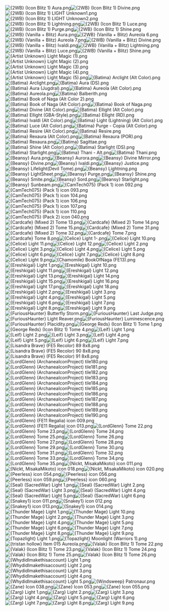 ![{2WB} (Icon Blitz 1) Aura.png](https://raw.githubusercontent.com/Klokinator/FE-Repo/main/Item%20Icons/Magic%20-%20Light/%7B2WB%7D%20(Icon%20Blitz%201)%20Aura.png "{2WB} (Icon Blitz 1) Aura.png")![{2WB} (Icon Blitz 1) Divine.png](https://raw.githubusercontent.com/Klokinator/FE-Repo/main/Item%20Icons/Magic%20-%20Light/%7B2WB%7D%20(Icon%20Blitz%201)%20Divine.png "{2WB} (Icon Blitz 1) Divine.png")![{2WB} (Icon Blitz 1) LIGHT Unknown1.png](https://raw.githubusercontent.com/Klokinator/FE-Repo/main/Item%20Icons/Magic%20-%20Light/%7B2WB%7D%20(Icon%20Blitz%201)%20LIGHT%20Unknown1.png "{2WB} (Icon Blitz 1) LIGHT Unknown1.png")![{2WB} (Icon Blitz 1) LIGHT Unknown2.png](https://raw.githubusercontent.com/Klokinator/FE-Repo/main/Item%20Icons/Magic%20-%20Light/%7B2WB%7D%20(Icon%20Blitz%201)%20LIGHT%20Unknown2.png "{2WB} (Icon Blitz 1) LIGHT Unknown2.png")![{2WB} (Icon Blitz 1) Lightning.png](https://raw.githubusercontent.com/Klokinator/FE-Repo/main/Item%20Icons/Magic%20-%20Light/%7B2WB%7D%20(Icon%20Blitz%201)%20Lightning.png "{2WB} (Icon Blitz 1) Lightning.png")![{2WB} (Icon Blitz 1) Luce.png](https://raw.githubusercontent.com/Klokinator/FE-Repo/main/Item%20Icons/Magic%20-%20Light/%7B2WB%7D%20(Icon%20Blitz%201)%20Luce.png "{2WB} (Icon Blitz 1) Luce.png")![{2WB} (Icon Blitz 1) Purge.png](https://raw.githubusercontent.com/Klokinator/FE-Repo/main/Item%20Icons/Magic%20-%20Light/%7B2WB%7D%20(Icon%20Blitz%201)%20Purge.png "{2WB} (Icon Blitz 1) Purge.png")![{2WB} (Icon Blitz 1) Shine.png](https://raw.githubusercontent.com/Klokinator/FE-Repo/main/Item%20Icons/Magic%20-%20Light/%7B2WB%7D%20(Icon%20Blitz%201)%20Shine.png "{2WB} (Icon Blitz 1) Shine.png")![{2WB} (Vanilla + Blitz) Aura.png](https://raw.githubusercontent.com/Klokinator/FE-Repo/main/Item%20Icons/Magic%20-%20Light/%7B2WB%7D%20(Vanilla%20%2B%20Blitz)%20Aura.png "{2WB} (Vanilla + Blitz) Aura.png")![{2WB} (Vanilla + Blitz) Aureola 6.png](https://raw.githubusercontent.com/Klokinator/FE-Repo/main/Item%20Icons/Magic%20-%20Light/%7B2WB%7D%20(Vanilla%20%2B%20Blitz)%20Aureola%206.png "{2WB} (Vanilla + Blitz) Aureola 6.png")![{2WB} (Vanilla + Blitz) Aureola 7.png](https://raw.githubusercontent.com/Klokinator/FE-Repo/main/Item%20Icons/Magic%20-%20Light/%7B2WB%7D%20(Vanilla%20%2B%20Blitz)%20Aureola%207.png "{2WB} (Vanilla + Blitz) Aureola 7.png")![{2WB} (Vanilla + Blitz) Divine.png](https://raw.githubusercontent.com/Klokinator/FE-Repo/main/Item%20Icons/Magic%20-%20Light/%7B2WB%7D%20(Vanilla%20%2B%20Blitz)%20Divine.png "{2WB} (Vanilla + Blitz) Divine.png")![{2WB} (Vanilla + Blitz) Ivaldi.png](https://raw.githubusercontent.com/Klokinator/FE-Repo/main/Item%20Icons/Magic%20-%20Light/%7B2WB%7D%20(Vanilla%20%2B%20Blitz)%20Ivaldi.png "{2WB} (Vanilla + Blitz) Ivaldi.png")![{2WB} (Vanilla + Blitz) Lightning.png](https://raw.githubusercontent.com/Klokinator/FE-Repo/main/Item%20Icons/Magic%20-%20Light/%7B2WB%7D%20(Vanilla%20%2B%20Blitz)%20Lightning.png "{2WB} (Vanilla + Blitz) Lightning.png")![{2WB} (Vanilla + Blitz) Luce.png](https://raw.githubusercontent.com/Klokinator/FE-Repo/main/Item%20Icons/Magic%20-%20Light/%7B2WB%7D%20(Vanilla%20%2B%20Blitz)%20Luce.png "{2WB} (Vanilla + Blitz) Luce.png")![{2WB} (Vanilla + Blitz) Shine.png](https://raw.githubusercontent.com/Klokinator/FE-Repo/main/Item%20Icons/Magic%20-%20Light/%7B2WB%7D%20(Vanilla%20%2B%20Blitz)%20Shine.png "{2WB} (Vanilla + Blitz) Shine.png")![{Artist Unknown} Light Magic (1).png](https://raw.githubusercontent.com/Klokinator/FE-Repo/main/Item%20Icons/Magic%20-%20Light/%7BArtist%20Unknown%7D%20Light%20Magic%20(1).png "{Artist Unknown} Light Magic (1).png")![{Artist Unknown} Light Magic (2).png](https://raw.githubusercontent.com/Klokinator/FE-Repo/main/Item%20Icons/Magic%20-%20Light/%7BArtist%20Unknown%7D%20Light%20Magic%20(2).png "{Artist Unknown} Light Magic (2).png")![{Artist Unknown} Light Magic (3).png](https://raw.githubusercontent.com/Klokinator/FE-Repo/main/Item%20Icons/Magic%20-%20Light/%7BArtist%20Unknown%7D%20Light%20Magic%20(3).png "{Artist Unknown} Light Magic (3).png")![{Artist Unknown} Light Magic (4).png](https://raw.githubusercontent.com/Klokinator/FE-Repo/main/Item%20Icons/Magic%20-%20Light/%7BArtist%20Unknown%7D%20Light%20Magic%20(4).png "{Artist Unknown} Light Magic (4).png")![{Artist Unknown} Light Magic (5).png](https://raw.githubusercontent.com/Klokinator/FE-Repo/main/Item%20Icons/Magic%20-%20Light/%7BArtist%20Unknown%7D%20Light%20Magic%20(5).png "{Artist Unknown} Light Magic (5).png")![{Batima} Arclight (Alt Color).png](https://raw.githubusercontent.com/Klokinator/FE-Repo/main/Item%20Icons/Magic%20-%20Light/%7BBatima%7D%20Arclight%20(Alt%20Color).png "{Batima} Arclight (Alt Color).png")![{Batima} Arclight.png](https://raw.githubusercontent.com/Klokinator/FE-Repo/main/Item%20Icons/Magic%20-%20Light/%7BBatima%7D%20Arclight.png "{Batima} Arclight.png")![{Batima} Aura (DS).png](https://raw.githubusercontent.com/Klokinator/FE-Repo/main/Item%20Icons/Magic%20-%20Light/%7BBatima%7D%20Aura%20(DS).png "{Batima} Aura (DS).png")![{Batima} Aura (Jugdral).png](https://raw.githubusercontent.com/Klokinator/FE-Repo/main/Item%20Icons/Magic%20-%20Light/%7BBatima%7D%20Aura%20(Jugdral).png "{Batima} Aura (Jugdral).png")![{Batima} Aureola (Alt Color).png](https://raw.githubusercontent.com/Klokinator/FE-Repo/main/Item%20Icons/Magic%20-%20Light/%7BBatima%7D%20Aureola%20(Alt%20Color).png "{Batima} Aureola (Alt Color).png")![{Batima} Aureola.png](https://raw.githubusercontent.com/Klokinator/FE-Repo/main/Item%20Icons/Magic%20-%20Light/%7BBatima%7D%20Aureola.png "{Batima} Aureola.png")![{Batima} Balberith.png](https://raw.githubusercontent.com/Klokinator/FE-Repo/main/Item%20Icons/Magic%20-%20Light/%7BBatima%7D%20Balberith.png "{Batima} Balberith.png")![{Batima} Book of Naga (Alt Color 2).png](https://raw.githubusercontent.com/Klokinator/FE-Repo/main/Item%20Icons/Magic%20-%20Light/%7BBatima%7D%20Book%20of%20Naga%20(Alt%20Color%202).png "{Batima} Book of Naga (Alt Color 2).png")![{Batima} Book of Naga (Alt Color).png](https://raw.githubusercontent.com/Klokinator/FE-Repo/main/Item%20Icons/Magic%20-%20Light/%7BBatima%7D%20Book%20of%20Naga%20(Alt%20Color).png "{Batima} Book of Naga (Alt Color).png")![{Batima} Book of Naga.png](https://raw.githubusercontent.com/Klokinator/FE-Repo/main/Item%20Icons/Magic%20-%20Light/%7BBatima%7D%20Book%20of%20Naga.png "{Batima} Book of Naga.png")![{Batima} Divine (Alt Color).png](https://raw.githubusercontent.com/Klokinator/FE-Repo/main/Item%20Icons/Magic%20-%20Light/%7BBatima%7D%20Divine%20(Alt%20Color).png "{Batima} Divine (Alt Color).png")![{Batima} Ellight (Alt Color).png](https://raw.githubusercontent.com/Klokinator/FE-Repo/main/Item%20Icons/Magic%20-%20Light/%7BBatima%7D%20Ellight%20(Alt%20Color).png "{Batima} Ellight (Alt Color).png")![{Batima} Ellight (GBA-Style).png](https://raw.githubusercontent.com/Klokinator/FE-Repo/main/Item%20Icons/Magic%20-%20Light/%7BBatima%7D%20Ellight%20(GBA-Style).png "{Batima} Ellight (GBA-Style).png")![{Batima} Ellight (RD).png](https://raw.githubusercontent.com/Klokinator/FE-Repo/main/Item%20Icons/Magic%20-%20Light/%7BBatima%7D%20Ellight%20(RD).png "{Batima} Ellight (RD).png")![{Batima} Ivaldi (Alt Color).png](https://raw.githubusercontent.com/Klokinator/FE-Repo/main/Item%20Icons/Magic%20-%20Light/%7BBatima%7D%20Ivaldi%20(Alt%20Color).png "{Batima} Ivaldi (Alt Color).png")![{Batima} Light (Lightning) (Alt Color).png](https://raw.githubusercontent.com/Klokinator/FE-Repo/main/Item%20Icons/Magic%20-%20Light/%7BBatima%7D%20Light%20(Lightning)%20(Alt%20Color).png "{Batima} Light (Lightning) (Alt Color).png")![{Batima} Luce (Alt Color).png](https://raw.githubusercontent.com/Klokinator/FE-Repo/main/Item%20Icons/Magic%20-%20Light/%7BBatima%7D%20Luce%20(Alt%20Color).png "{Batima} Luce (Alt Color).png")![{Batima} Purge - Copia (Alt Color).png](https://raw.githubusercontent.com/Klokinator/FE-Repo/main/Item%20Icons/Magic%20-%20Light/%7BBatima%7D%20Purge%20-%20Copia%20(Alt%20Color).png "{Batima} Purge - Copia (Alt Color).png")![{Batima} Resire (Alt Color).png](https://raw.githubusercontent.com/Klokinator/FE-Repo/main/Item%20Icons/Magic%20-%20Light/%7BBatima%7D%20Resire%20(Alt%20Color).png "{Batima} Resire (Alt Color).png")![{Batima} Resire.png](https://raw.githubusercontent.com/Klokinator/FE-Repo/main/Item%20Icons/Magic%20-%20Light/%7BBatima%7D%20Resire.png "{Batima} Resire.png")![{Batima} Rexaura (Alt Color).png](https://raw.githubusercontent.com/Klokinator/FE-Repo/main/Item%20Icons/Magic%20-%20Light/%7BBatima%7D%20Rexaura%20(Alt%20Color).png "{Batima} Rexaura (Alt Color).png")![{Batima} Rexaura (POR).png](https://raw.githubusercontent.com/Klokinator/FE-Repo/main/Item%20Icons/Magic%20-%20Light/%7BBatima%7D%20Rexaura%20(POR).png "{Batima} Rexaura (POR).png")![{Batima} Rexaura.png](https://raw.githubusercontent.com/Klokinator/FE-Repo/main/Item%20Icons/Magic%20-%20Light/%7BBatima%7D%20Rexaura.png "{Batima} Rexaura.png")![{Batima} Sagittae.png](https://raw.githubusercontent.com/Klokinator/FE-Repo/main/Item%20Icons/Magic%20-%20Light/%7BBatima%7D%20Sagittae.png "{Batima} Sagittae.png")![{Batima} Shine (Alt Color).png](https://raw.githubusercontent.com/Klokinator/FE-Repo/main/Item%20Icons/Magic%20-%20Light/%7BBatima%7D%20Shine%20(Alt%20Color).png "{Batima} Shine (Alt Color).png")![{Batima} Starlight (DS).png](https://raw.githubusercontent.com/Klokinator/FE-Repo/main/Item%20Icons/Magic%20-%20Light/%7BBatima%7D%20Starlight%20(DS).png "{Batima} Starlight (DS).png")![{Batima} Starlight.png](https://raw.githubusercontent.com/Klokinator/FE-Repo/main/Item%20Icons/Magic%20-%20Light/%7BBatima%7D%20Starlight.png "{Batima} Starlight.png")![{Batima} Thani - Alt.png](https://raw.githubusercontent.com/Klokinator/FE-Repo/main/Item%20Icons/Magic%20-%20Light/%7BBatima%7D%20Thani%20-%20Alt.png "{Batima} Thani - Alt.png")![{Batima} Thani.png](https://raw.githubusercontent.com/Klokinator/FE-Repo/main/Item%20Icons/Magic%20-%20Light/%7BBatima%7D%20Thani.png "{Batima} Thani.png")![{Beansy} Aura.png](https://raw.githubusercontent.com/Klokinator/FE-Repo/main/Item%20Icons/Magic%20-%20Light/%7BBeansy%7D%20Aura.png "{Beansy} Aura.png")![{Beansy} Aurora.png](https://raw.githubusercontent.com/Klokinator/FE-Repo/main/Item%20Icons/Magic%20-%20Light/%7BBeansy%7D%20Aurora.png "{Beansy} Aurora.png")![{Beansy} Divine Mirror.png](https://raw.githubusercontent.com/Klokinator/FE-Repo/main/Item%20Icons/Magic%20-%20Light/%7BBeansy%7D%20Divine%20Mirror.png "{Beansy} Divine Mirror.png")![{Beansy} Divine.png](https://raw.githubusercontent.com/Klokinator/FE-Repo/main/Item%20Icons/Magic%20-%20Light/%7BBeansy%7D%20Divine.png "{Beansy} Divine.png")![{Beansy} Ivaldi.png](https://raw.githubusercontent.com/Klokinator/FE-Repo/main/Item%20Icons/Magic%20-%20Light/%7BBeansy%7D%20Ivaldi.png "{Beansy} Ivaldi.png")![{Beansy} Justice.png](https://raw.githubusercontent.com/Klokinator/FE-Repo/main/Item%20Icons/Magic%20-%20Light/%7BBeansy%7D%20Justice.png "{Beansy} Justice.png")![{Beansy} Lifelight(Devil Tome).png](https://raw.githubusercontent.com/Klokinator/FE-Repo/main/Item%20Icons/Magic%20-%20Light/%7BBeansy%7D%20Lifelight(Devil%20Tome).png "{Beansy} Lifelight(Devil Tome).png")![{Beansy} Lightning.png](https://raw.githubusercontent.com/Klokinator/FE-Repo/main/Item%20Icons/Magic%20-%20Light/%7BBeansy%7D%20Lightning.png "{Beansy} Lightning.png")![{Beansy} LightSheet.png](https://raw.githubusercontent.com/Klokinator/FE-Repo/main/Item%20Icons/Magic%20-%20Light/%7BBeansy%7D%20LightSheet.png "{Beansy} LightSheet.png")![{Beansy} Purge.png](https://raw.githubusercontent.com/Klokinator/FE-Repo/main/Item%20Icons/Magic%20-%20Light/%7BBeansy%7D%20Purge.png "{Beansy} Purge.png")![{Beansy} Shine.png](https://raw.githubusercontent.com/Klokinator/FE-Repo/main/Item%20Icons/Magic%20-%20Light/%7BBeansy%7D%20Shine.png "{Beansy} Shine.png")![{Beansy} Smite.png](https://raw.githubusercontent.com/Klokinator/FE-Repo/main/Item%20Icons/Magic%20-%20Light/%7BBeansy%7D%20Smite.png "{Beansy} Smite.png")![{Beansy} Sord.png](https://raw.githubusercontent.com/Klokinator/FE-Repo/main/Item%20Icons/Magic%20-%20Light/%7BBeansy%7D%20Sord.png "{Beansy} Sord.png")![{Beansy} Starlight.png](https://raw.githubusercontent.com/Klokinator/FE-Repo/main/Item%20Icons/Magic%20-%20Light/%7BBeansy%7D%20Starlight.png "{Beansy} Starlight.png")![{Beansy} Sunbeam.png](https://raw.githubusercontent.com/Klokinator/FE-Repo/main/Item%20Icons/Magic%20-%20Light/%7BBeansy%7D%20Sunbeam.png "{Beansy} Sunbeam.png")![{CamTech075} (Pack 1) icon 092.png](https://raw.githubusercontent.com/Klokinator/FE-Repo/main/Item%20Icons/Magic%20-%20Light/%7BCamTech075%7D%20(Pack%201)%20icon%20092.png "{CamTech075} (Pack 1) icon 092.png")![{CamTech075} (Pack 1) icon 093.png](https://raw.githubusercontent.com/Klokinator/FE-Repo/main/Item%20Icons/Magic%20-%20Light/%7BCamTech075%7D%20(Pack%201)%20icon%20093.png "{CamTech075} (Pack 1) icon 093.png")![{CamTech075} (Pack 1) icon 104.png](https://raw.githubusercontent.com/Klokinator/FE-Repo/main/Item%20Icons/Magic%20-%20Light/%7BCamTech075%7D%20(Pack%201)%20icon%20104.png "{CamTech075} (Pack 1) icon 104.png")![{CamTech075} (Pack 1) icon 106.png](https://raw.githubusercontent.com/Klokinator/FE-Repo/main/Item%20Icons/Magic%20-%20Light/%7BCamTech075%7D%20(Pack%201)%20icon%20106.png "{CamTech075} (Pack 1) icon 106.png")![{CamTech075} (Pack 1) icon 107.png](https://raw.githubusercontent.com/Klokinator/FE-Repo/main/Item%20Icons/Magic%20-%20Light/%7BCamTech075%7D%20(Pack%201)%20icon%20107.png "{CamTech075} (Pack 1) icon 107.png")![{CamTech075} (Pack 1) icon 110.png](https://raw.githubusercontent.com/Klokinator/FE-Repo/main/Item%20Icons/Magic%20-%20Light/%7BCamTech075%7D%20(Pack%201)%20icon%20110.png "{CamTech075} (Pack 1) icon 110.png")![{CamTech075} (Pack 2) icon 040.png](https://raw.githubusercontent.com/Klokinator/FE-Repo/main/Item%20Icons/Magic%20-%20Light/%7BCamTech075%7D%20(Pack%202)%20icon%20040.png "{CamTech075} (Pack 2) icon 040.png")![{Cardcafe} (Mixed 2) Tome 13.png](https://raw.githubusercontent.com/Klokinator/FE-Repo/main/Item%20Icons/Magic%20-%20Light/%7BCardcafe%7D%20(Mixed%202)%20Tome%2013.png "{Cardcafe} (Mixed 2) Tome 13.png")![{Cardcafe} (Mixed 2) Tome 14.png](https://raw.githubusercontent.com/Klokinator/FE-Repo/main/Item%20Icons/Magic%20-%20Light/%7BCardcafe%7D%20(Mixed%202)%20Tome%2014.png "{Cardcafe} (Mixed 2) Tome 14.png")![{Cardcafe} (Mixed 2) Tome 15.png](https://raw.githubusercontent.com/Klokinator/FE-Repo/main/Item%20Icons/Magic%20-%20Light/%7BCardcafe%7D%20(Mixed%202)%20Tome%2015.png "{Cardcafe} (Mixed 2) Tome 15.png")![{Cardcafe} (Mixed 2) Tome 31.png](https://raw.githubusercontent.com/Klokinator/FE-Repo/main/Item%20Icons/Magic%20-%20Light/%7BCardcafe%7D%20(Mixed%202)%20Tome%2031.png "{Cardcafe} (Mixed 2) Tome 31.png")![{Cardcafe} (Mixed 2) Tome 32.png](https://raw.githubusercontent.com/Klokinator/FE-Repo/main/Item%20Icons/Magic%20-%20Light/%7BCardcafe%7D%20(Mixed%202)%20Tome%2032.png "{Cardcafe} (Mixed 2) Tome 32.png")![{Cardcafe} Tome 7.png](https://raw.githubusercontent.com/Klokinator/FE-Repo/main/Item%20Icons/Magic%20-%20Light/%7BCardcafe%7D%20Tome%207.png "{Cardcafe} Tome 7.png")![{Cardcafe} Tome 8.png](https://raw.githubusercontent.com/Klokinator/FE-Repo/main/Item%20Icons/Magic%20-%20Light/%7BCardcafe%7D%20Tome%208.png "{Cardcafe} Tome 8.png")![{Celice} Light 1-.png](https://raw.githubusercontent.com/Klokinator/FE-Repo/main/Item%20Icons/Magic%20-%20Light/%7BCelice%7D%20Light%201-.png "{Celice} Light 1-.png")![{Celice} Light 10.png](https://raw.githubusercontent.com/Klokinator/FE-Repo/main/Item%20Icons/Magic%20-%20Light/%7BCelice%7D%20Light%2010.png "{Celice} Light 10.png")![{Celice} Light 11.png](https://raw.githubusercontent.com/Klokinator/FE-Repo/main/Item%20Icons/Magic%20-%20Light/%7BCelice%7D%20Light%2011.png "{Celice} Light 11.png")![{Celice} Light 12.png](https://raw.githubusercontent.com/Klokinator/FE-Repo/main/Item%20Icons/Magic%20-%20Light/%7BCelice%7D%20Light%2012.png "{Celice} Light 12.png")![{Celice} Light 2.png](https://raw.githubusercontent.com/Klokinator/FE-Repo/main/Item%20Icons/Magic%20-%20Light/%7BCelice%7D%20Light%202.png "{Celice} Light 2.png")![{Celice} Light 3.png](https://raw.githubusercontent.com/Klokinator/FE-Repo/main/Item%20Icons/Magic%20-%20Light/%7BCelice%7D%20Light%203.png "{Celice} Light 3.png")![{Celice} Light 4.png](https://raw.githubusercontent.com/Klokinator/FE-Repo/main/Item%20Icons/Magic%20-%20Light/%7BCelice%7D%20Light%204.png "{Celice} Light 4.png")![{Celice} Light 5.png](https://raw.githubusercontent.com/Klokinator/FE-Repo/main/Item%20Icons/Magic%20-%20Light/%7BCelice%7D%20Light%205.png "{Celice} Light 5.png")![{Celice} Light 6.png](https://raw.githubusercontent.com/Klokinator/FE-Repo/main/Item%20Icons/Magic%20-%20Light/%7BCelice%7D%20Light%206.png "{Celice} Light 6.png")![{Celice} Light 7.png](https://raw.githubusercontent.com/Klokinator/FE-Repo/main/Item%20Icons/Magic%20-%20Light/%7BCelice%7D%20Light%207.png "{Celice} Light 7.png")![{Celice} Light 8.png](https://raw.githubusercontent.com/Klokinator/FE-Repo/main/Item%20Icons/Magic%20-%20Light/%7BCelice%7D%20Light%208.png "{Celice} Light 8.png")![{Celice} Light 9.png](https://raw.githubusercontent.com/Klokinator/FE-Repo/main/Item%20Icons/Magic%20-%20Light/%7BCelice%7D%20Light%209.png "{Celice} Light 9.png")![{Chamomile} BookOfNaga (FE13).png](https://raw.githubusercontent.com/Klokinator/FE-Repo/main/Item%20Icons/Magic%20-%20Light/%7BChamomile%7D%20BookOfNaga%20(FE13).png "{Chamomile} BookOfNaga (FE13).png")![{Ereshkigal} Light 1.png](https://raw.githubusercontent.com/Klokinator/FE-Repo/main/Item%20Icons/Magic%20-%20Light/%7BEreshkigal%7D%20Light%201.png "{Ereshkigal} Light 1.png")![{Ereshkigal} Light 10.png](https://raw.githubusercontent.com/Klokinator/FE-Repo/main/Item%20Icons/Magic%20-%20Light/%7BEreshkigal%7D%20Light%2010.png "{Ereshkigal} Light 10.png")![{Ereshkigal} Light 11.png](https://raw.githubusercontent.com/Klokinator/FE-Repo/main/Item%20Icons/Magic%20-%20Light/%7BEreshkigal%7D%20Light%2011.png "{Ereshkigal} Light 11.png")![{Ereshkigal} Light 12.png](https://raw.githubusercontent.com/Klokinator/FE-Repo/main/Item%20Icons/Magic%20-%20Light/%7BEreshkigal%7D%20Light%2012.png "{Ereshkigal} Light 12.png")![{Ereshkigal} Light 13.png](https://raw.githubusercontent.com/Klokinator/FE-Repo/main/Item%20Icons/Magic%20-%20Light/%7BEreshkigal%7D%20Light%2013.png "{Ereshkigal} Light 13.png")![{Ereshkigal} Light 14.png](https://raw.githubusercontent.com/Klokinator/FE-Repo/main/Item%20Icons/Magic%20-%20Light/%7BEreshkigal%7D%20Light%2014.png "{Ereshkigal} Light 14.png")![{Ereshkigal} Light 15.png](https://raw.githubusercontent.com/Klokinator/FE-Repo/main/Item%20Icons/Magic%20-%20Light/%7BEreshkigal%7D%20Light%2015.png "{Ereshkigal} Light 15.png")![{Ereshkigal} Light 16.png](https://raw.githubusercontent.com/Klokinator/FE-Repo/main/Item%20Icons/Magic%20-%20Light/%7BEreshkigal%7D%20Light%2016.png "{Ereshkigal} Light 16.png")![{Ereshkigal} Light 17.png](https://raw.githubusercontent.com/Klokinator/FE-Repo/main/Item%20Icons/Magic%20-%20Light/%7BEreshkigal%7D%20Light%2017.png "{Ereshkigal} Light 17.png")![{Ereshkigal} Light 18.png](https://raw.githubusercontent.com/Klokinator/FE-Repo/main/Item%20Icons/Magic%20-%20Light/%7BEreshkigal%7D%20Light%2018.png "{Ereshkigal} Light 18.png")![{Ereshkigal} Light 2.png](https://raw.githubusercontent.com/Klokinator/FE-Repo/main/Item%20Icons/Magic%20-%20Light/%7BEreshkigal%7D%20Light%202.png "{Ereshkigal} Light 2.png")![{Ereshkigal} Light 3.png](https://raw.githubusercontent.com/Klokinator/FE-Repo/main/Item%20Icons/Magic%20-%20Light/%7BEreshkigal%7D%20Light%203.png "{Ereshkigal} Light 3.png")![{Ereshkigal} Light 4.png](https://raw.githubusercontent.com/Klokinator/FE-Repo/main/Item%20Icons/Magic%20-%20Light/%7BEreshkigal%7D%20Light%204.png "{Ereshkigal} Light 4.png")![{Ereshkigal} Light 5.png](https://raw.githubusercontent.com/Klokinator/FE-Repo/main/Item%20Icons/Magic%20-%20Light/%7BEreshkigal%7D%20Light%205.png "{Ereshkigal} Light 5.png")![{Ereshkigal} Light 6.png](https://raw.githubusercontent.com/Klokinator/FE-Repo/main/Item%20Icons/Magic%20-%20Light/%7BEreshkigal%7D%20Light%206.png "{Ereshkigal} Light 6.png")![{Ereshkigal} Light 7.png](https://raw.githubusercontent.com/Klokinator/FE-Repo/main/Item%20Icons/Magic%20-%20Light/%7BEreshkigal%7D%20Light%207.png "{Ereshkigal} Light 7.png")![{Ereshkigal} Light 8.png](https://raw.githubusercontent.com/Klokinator/FE-Repo/main/Item%20Icons/Magic%20-%20Light/%7BEreshkigal%7D%20Light%208.png "{Ereshkigal} Light 8.png")![{Ereshkigal} Light 9.png](https://raw.githubusercontent.com/Klokinator/FE-Repo/main/Item%20Icons/Magic%20-%20Light/%7BEreshkigal%7D%20Light%209.png "{Ereshkigal} Light 9.png")![{FuriousHaunter} Butterfly Storm.png](https://raw.githubusercontent.com/Klokinator/FE-Repo/main/Item%20Icons/Magic%20-%20Light/%7BFuriousHaunter%7D%20Butterfly%20Storm.png "{FuriousHaunter} Butterfly Storm.png")![{FuriousHaunter} Last Judge.png](https://raw.githubusercontent.com/Klokinator/FE-Repo/main/Item%20Icons/Magic%20-%20Light/%7BFuriousHaunter%7D%20Last%20Judge.png "{FuriousHaunter} Last Judge.png")![{FuriousHaunter} Light Reaver.png](https://raw.githubusercontent.com/Klokinator/FE-Repo/main/Item%20Icons/Magic%20-%20Light/%7BFuriousHaunter%7D%20Light%20Reaver.png "{FuriousHaunter} Light Reaver.png")![{FuriousHaunter} Luminescence.png](https://raw.githubusercontent.com/Klokinator/FE-Repo/main/Item%20Icons/Magic%20-%20Light/%7BFuriousHaunter%7D%20Luminescence.png "{FuriousHaunter} Luminescence.png")![{FuriousHaunter} Placidity.png](https://raw.githubusercontent.com/Klokinator/FE-Repo/main/Item%20Icons/Magic%20-%20Light/%7BFuriousHaunter%7D%20Placidity.png "{FuriousHaunter} Placidity.png")![{George Reds} (Icon Blitz 1) Tome 1.png](https://raw.githubusercontent.com/Klokinator/FE-Repo/main/Item%20Icons/Magic%20-%20Light/%7BGeorge%20Reds%7D%20(Icon%20Blitz%201)%20Tome%201.png "{George Reds} (Icon Blitz 1) Tome 1.png")![{George Reds} (Icon Blitz 1) Tome 4.png](https://raw.githubusercontent.com/Klokinator/FE-Repo/main/Item%20Icons/Magic%20-%20Light/%7BGeorge%20Reds%7D%20(Icon%20Blitz%201)%20Tome%204.png "{George Reds} (Icon Blitz 1) Tome 4.png")![{Leif} Light 1.png](https://raw.githubusercontent.com/Klokinator/FE-Repo/main/Item%20Icons/Magic%20-%20Light/%7BLeif%7D%20Light%201.png "{Leif} Light 1.png")![{Leif} Light 2.png](https://raw.githubusercontent.com/Klokinator/FE-Repo/main/Item%20Icons/Magic%20-%20Light/%7BLeif%7D%20Light%202.png "{Leif} Light 2.png")![{Leif} Light 3.png](https://raw.githubusercontent.com/Klokinator/FE-Repo/main/Item%20Icons/Magic%20-%20Light/%7BLeif%7D%20Light%203.png "{Leif} Light 3.png")![{Leif} Light 4.png](https://raw.githubusercontent.com/Klokinator/FE-Repo/main/Item%20Icons/Magic%20-%20Light/%7BLeif%7D%20Light%204.png "{Leif} Light 4.png")![{Leif} Light 5.png](https://raw.githubusercontent.com/Klokinator/FE-Repo/main/Item%20Icons/Magic%20-%20Light/%7BLeif%7D%20Light%205.png "{Leif} Light 5.png")![{Leif} Light 6.png](https://raw.githubusercontent.com/Klokinator/FE-Repo/main/Item%20Icons/Magic%20-%20Light/%7BLeif%7D%20Light%206.png "{Leif} Light 6.png")![{Leif} Light 7.png](https://raw.githubusercontent.com/Klokinator/FE-Repo/main/Item%20Icons/Magic%20-%20Light/%7BLeif%7D%20Light%207.png "{Leif} Light 7.png")![{Lisandra Brave} (FE5 Recolor) 89 8x8.png](https://raw.githubusercontent.com/Klokinator/FE-Repo/main/Item%20Icons/Magic%20-%20Light/%7BLisandra%20Brave%7D%20(FE5%20Recolor)%2089%208x8.png "{Lisandra Brave} (FE5 Recolor) 89 8x8.png")![{Lisandra Brave} (FE5 Recolor) 90 8x8.png](https://raw.githubusercontent.com/Klokinator/FE-Repo/main/Item%20Icons/Magic%20-%20Light/%7BLisandra%20Brave%7D%20(FE5%20Recolor)%2090%208x8.png "{Lisandra Brave} (FE5 Recolor) 90 8x8.png")![{Lisandra Brave} (FE5 Recolor) 91 8x8.png](https://raw.githubusercontent.com/Klokinator/FE-Repo/main/Item%20Icons/Magic%20-%20Light/%7BLisandra%20Brave%7D%20(FE5%20Recolor)%2091%208x8.png "{Lisandra Brave} (FE5 Recolor) 91 8x8.png")![{LordGlenn} (ArchaneaIconProject) tile180.png](https://raw.githubusercontent.com/Klokinator/FE-Repo/main/Item%20Icons/Magic%20-%20Light/%7BLordGlenn%7D%20(ArchaneaIconProject)%20tile180.png "{LordGlenn} (ArchaneaIconProject) tile180.png")![{LordGlenn} (ArchaneaIconProject) tile181.png](https://raw.githubusercontent.com/Klokinator/FE-Repo/main/Item%20Icons/Magic%20-%20Light/%7BLordGlenn%7D%20(ArchaneaIconProject)%20tile181.png "{LordGlenn} (ArchaneaIconProject) tile181.png")![{LordGlenn} (ArchaneaIconProject) tile182.png](https://raw.githubusercontent.com/Klokinator/FE-Repo/main/Item%20Icons/Magic%20-%20Light/%7BLordGlenn%7D%20(ArchaneaIconProject)%20tile182.png "{LordGlenn} (ArchaneaIconProject) tile182.png")![{LordGlenn} (ArchaneaIconProject) tile183.png](https://raw.githubusercontent.com/Klokinator/FE-Repo/main/Item%20Icons/Magic%20-%20Light/%7BLordGlenn%7D%20(ArchaneaIconProject)%20tile183.png "{LordGlenn} (ArchaneaIconProject) tile183.png")![{LordGlenn} (ArchaneaIconProject) tile184.png](https://raw.githubusercontent.com/Klokinator/FE-Repo/main/Item%20Icons/Magic%20-%20Light/%7BLordGlenn%7D%20(ArchaneaIconProject)%20tile184.png "{LordGlenn} (ArchaneaIconProject) tile184.png")![{LordGlenn} (ArchaneaIconProject) tile185.png](https://raw.githubusercontent.com/Klokinator/FE-Repo/main/Item%20Icons/Magic%20-%20Light/%7BLordGlenn%7D%20(ArchaneaIconProject)%20tile185.png "{LordGlenn} (ArchaneaIconProject) tile185.png")![{LordGlenn} (ArchaneaIconProject) tile186.png](https://raw.githubusercontent.com/Klokinator/FE-Repo/main/Item%20Icons/Magic%20-%20Light/%7BLordGlenn%7D%20(ArchaneaIconProject)%20tile186.png "{LordGlenn} (ArchaneaIconProject) tile186.png")![{LordGlenn} (ArchaneaIconProject) tile187.png](https://raw.githubusercontent.com/Klokinator/FE-Repo/main/Item%20Icons/Magic%20-%20Light/%7BLordGlenn%7D%20(ArchaneaIconProject)%20tile187.png "{LordGlenn} (ArchaneaIconProject) tile187.png")![{LordGlenn} (ArchaneaIconProject) tile188.png](https://raw.githubusercontent.com/Klokinator/FE-Repo/main/Item%20Icons/Magic%20-%20Light/%7BLordGlenn%7D%20(ArchaneaIconProject)%20tile188.png "{LordGlenn} (ArchaneaIconProject) tile188.png")![{LordGlenn} (ArchaneaIconProject) tile189.png](https://raw.githubusercontent.com/Klokinator/FE-Repo/main/Item%20Icons/Magic%20-%20Light/%7BLordGlenn%7D%20(ArchaneaIconProject)%20tile189.png "{LordGlenn} (ArchaneaIconProject) tile189.png")![{LordGlenn} (ArchaneaIconProject) tile190.png](https://raw.githubusercontent.com/Klokinator/FE-Repo/main/Item%20Icons/Magic%20-%20Light/%7BLordGlenn%7D%20(ArchaneaIconProject)%20tile190.png "{LordGlenn} (ArchaneaIconProject) tile190.png")![{LordGlenn} (FE11 Regalia) icon 009.png](https://raw.githubusercontent.com/Klokinator/FE-Repo/main/Item%20Icons/Magic%20-%20Light/%7BLordGlenn%7D%20(FE11%20Regalia)%20icon%20009.png "{LordGlenn} (FE11 Regalia) icon 009.png")![{LordGlenn} (FE11 Regalia) icon 013.png](https://raw.githubusercontent.com/Klokinator/FE-Repo/main/Item%20Icons/Magic%20-%20Light/%7BLordGlenn%7D%20(FE11%20Regalia)%20icon%20013.png "{LordGlenn} (FE11 Regalia) icon 013.png")![{LordGlenn} Tome 22.png](https://raw.githubusercontent.com/Klokinator/FE-Repo/main/Item%20Icons/Magic%20-%20Light/%7BLordGlenn%7D%20Tome%2022.png "{LordGlenn} Tome 22.png")![{LordGlenn} Tome 23.png](https://raw.githubusercontent.com/Klokinator/FE-Repo/main/Item%20Icons/Magic%20-%20Light/%7BLordGlenn%7D%20Tome%2023.png "{LordGlenn} Tome 23.png")![{LordGlenn} Tome 24.png](https://raw.githubusercontent.com/Klokinator/FE-Repo/main/Item%20Icons/Magic%20-%20Light/%7BLordGlenn%7D%20Tome%2024.png "{LordGlenn} Tome 24.png")![{LordGlenn} Tome 25.png](https://raw.githubusercontent.com/Klokinator/FE-Repo/main/Item%20Icons/Magic%20-%20Light/%7BLordGlenn%7D%20Tome%2025.png "{LordGlenn} Tome 25.png")![{LordGlenn} Tome 26.png](https://raw.githubusercontent.com/Klokinator/FE-Repo/main/Item%20Icons/Magic%20-%20Light/%7BLordGlenn%7D%20Tome%2026.png "{LordGlenn} Tome 26.png")![{LordGlenn} Tome 27.png](https://raw.githubusercontent.com/Klokinator/FE-Repo/main/Item%20Icons/Magic%20-%20Light/%7BLordGlenn%7D%20Tome%2027.png "{LordGlenn} Tome 27.png")![{LordGlenn} Tome 28.png](https://raw.githubusercontent.com/Klokinator/FE-Repo/main/Item%20Icons/Magic%20-%20Light/%7BLordGlenn%7D%20Tome%2028.png "{LordGlenn} Tome 28.png")![{LordGlenn} Tome 29.png](https://raw.githubusercontent.com/Klokinator/FE-Repo/main/Item%20Icons/Magic%20-%20Light/%7BLordGlenn%7D%20Tome%2029.png "{LordGlenn} Tome 29.png")![{LordGlenn} Tome 30.png](https://raw.githubusercontent.com/Klokinator/FE-Repo/main/Item%20Icons/Magic%20-%20Light/%7BLordGlenn%7D%20Tome%2030.png "{LordGlenn} Tome 30.png")![{LordGlenn} Tome 31.png](https://raw.githubusercontent.com/Klokinator/FE-Repo/main/Item%20Icons/Magic%20-%20Light/%7BLordGlenn%7D%20Tome%2031.png "{LordGlenn} Tome 31.png")![{LordGlenn} Tome 32.png](https://raw.githubusercontent.com/Klokinator/FE-Repo/main/Item%20Icons/Magic%20-%20Light/%7BLordGlenn%7D%20Tome%2032.png "{LordGlenn} Tome 32.png")![{LordGlenn} Tome 33.png](https://raw.githubusercontent.com/Klokinator/FE-Repo/main/Item%20Icons/Magic%20-%20Light/%7BLordGlenn%7D%20Tome%2033.png "{LordGlenn} Tome 33.png")![{LordGlenn} Tome 34.png](https://raw.githubusercontent.com/Klokinator/FE-Repo/main/Item%20Icons/Magic%20-%20Light/%7BLordGlenn%7D%20Tome%2034.png "{LordGlenn} Tome 34.png")![{LordGlenn} Tome 35.png](https://raw.githubusercontent.com/Klokinator/FE-Repo/main/Item%20Icons/Magic%20-%20Light/%7BLordGlenn%7D%20Tome%2035.png "{LordGlenn} Tome 35.png")![{Nickt, MisakaMikoto} icon 011.png](https://raw.githubusercontent.com/Klokinator/FE-Repo/main/Item%20Icons/Magic%20-%20Light/%7BNickt,%20MisakaMikoto%7D%20icon%20011.png "{Nickt, MisakaMikoto} icon 011.png")![{Nickt, MisakaMikoto} icon 018.png](https://raw.githubusercontent.com/Klokinator/FE-Repo/main/Item%20Icons/Magic%20-%20Light/%7BNickt,%20MisakaMikoto%7D%20icon%20018.png "{Nickt, MisakaMikoto} icon 018.png")![{Nickt, MisakaMikoto} icon 020.png](https://raw.githubusercontent.com/Klokinator/FE-Repo/main/Item%20Icons/Magic%20-%20Light/%7BNickt,%20MisakaMikoto%7D%20icon%20020.png "{Nickt, MisakaMikoto} icon 020.png")![{Peerless} icon 054.png](https://raw.githubusercontent.com/Klokinator/FE-Repo/main/Item%20Icons/Magic%20-%20Light/%7BPeerless%7D%20icon%20054.png "{Peerless} icon 054.png")![{Peerless} icon 056.png](https://raw.githubusercontent.com/Klokinator/FE-Repo/main/Item%20Icons/Magic%20-%20Light/%7BPeerless%7D%20icon%20056.png "{Peerless} icon 056.png")![{Peerless} icon 059.png](https://raw.githubusercontent.com/Klokinator/FE-Repo/main/Item%20Icons/Magic%20-%20Light/%7BPeerless%7D%20icon%20059.png "{Peerless} icon 059.png")![{Peerless} icon 060.png](https://raw.githubusercontent.com/Klokinator/FE-Repo/main/Item%20Icons/Magic%20-%20Light/%7BPeerless%7D%20icon%20060.png "{Peerless} icon 060.png")![{Seal} (SacredWar) Light 1.png](https://raw.githubusercontent.com/Klokinator/FE-Repo/main/Item%20Icons/Magic%20-%20Light/%7BSeal%7D%20(SacredWar)%20Light%201.png "{Seal} (SacredWar) Light 1.png")![{Seal} (SacredWar) Light 2.png](https://raw.githubusercontent.com/Klokinator/FE-Repo/main/Item%20Icons/Magic%20-%20Light/%7BSeal%7D%20(SacredWar)%20Light%202.png "{Seal} (SacredWar) Light 2.png")![{Seal} (SacredWar) Light 3.png](https://raw.githubusercontent.com/Klokinator/FE-Repo/main/Item%20Icons/Magic%20-%20Light/%7BSeal%7D%20(SacredWar)%20Light%203.png "{Seal} (SacredWar) Light 3.png")![{Seal} (SacredWar) Light 4.png](https://raw.githubusercontent.com/Klokinator/FE-Repo/main/Item%20Icons/Magic%20-%20Light/%7BSeal%7D%20(SacredWar)%20Light%204.png "{Seal} (SacredWar) Light 4.png")![{Seal} (SacredWar) Light 5.png](https://raw.githubusercontent.com/Klokinator/FE-Repo/main/Item%20Icons/Magic%20-%20Light/%7BSeal%7D%20(SacredWar)%20Light%205.png "{Seal} (SacredWar) Light 5.png")![{Seal} (SacredWar) Light 6.png](https://raw.githubusercontent.com/Klokinator/FE-Repo/main/Item%20Icons/Magic%20-%20Light/%7BSeal%7D%20(SacredWar)%20Light%206.png "{Seal} (SacredWar) Light 6.png")![{Snakey1} icon 011.png](https://raw.githubusercontent.com/Klokinator/FE-Repo/main/Item%20Icons/Magic%20-%20Light/%7BSnakey1%7D%20icon%20011.png "{Snakey1} icon 011.png")![{Snakey1} icon 012.png](https://raw.githubusercontent.com/Klokinator/FE-Repo/main/Item%20Icons/Magic%20-%20Light/%7BSnakey1%7D%20icon%20012.png "{Snakey1} icon 012.png")![{Snakey1} icon 013.png](https://raw.githubusercontent.com/Klokinator/FE-Repo/main/Item%20Icons/Magic%20-%20Light/%7BSnakey1%7D%20icon%20013.png "{Snakey1} icon 013.png")![{Snakey1} icon 014.png](https://raw.githubusercontent.com/Klokinator/FE-Repo/main/Item%20Icons/Magic%20-%20Light/%7BSnakey1%7D%20icon%20014.png "{Snakey1} icon 014.png")![{Thunder Mage} Light 1.png](https://raw.githubusercontent.com/Klokinator/FE-Repo/main/Item%20Icons/Magic%20-%20Light/%7BThunder%20Mage%7D%20Light%201.png "{Thunder Mage} Light 1.png")![{Thunder Mage} Light 10.png](https://raw.githubusercontent.com/Klokinator/FE-Repo/main/Item%20Icons/Magic%20-%20Light/%7BThunder%20Mage%7D%20Light%2010.png "{Thunder Mage} Light 10.png")![{Thunder Mage} Light 2.png](https://raw.githubusercontent.com/Klokinator/FE-Repo/main/Item%20Icons/Magic%20-%20Light/%7BThunder%20Mage%7D%20Light%202.png "{Thunder Mage} Light 2.png")![{Thunder Mage} Light 3.png](https://raw.githubusercontent.com/Klokinator/FE-Repo/main/Item%20Icons/Magic%20-%20Light/%7BThunder%20Mage%7D%20Light%203.png "{Thunder Mage} Light 3.png")![{Thunder Mage} Light 4.png](https://raw.githubusercontent.com/Klokinator/FE-Repo/main/Item%20Icons/Magic%20-%20Light/%7BThunder%20Mage%7D%20Light%204.png "{Thunder Mage} Light 4.png")![{Thunder Mage} Light 5.png](https://raw.githubusercontent.com/Klokinator/FE-Repo/main/Item%20Icons/Magic%20-%20Light/%7BThunder%20Mage%7D%20Light%205.png "{Thunder Mage} Light 5.png")![{Thunder Mage} Light 6.png](https://raw.githubusercontent.com/Klokinator/FE-Repo/main/Item%20Icons/Magic%20-%20Light/%7BThunder%20Mage%7D%20Light%206.png "{Thunder Mage} Light 6.png")![{Thunder Mage} Light 7.png](https://raw.githubusercontent.com/Klokinator/FE-Repo/main/Item%20Icons/Magic%20-%20Light/%7BThunder%20Mage%7D%20Light%207.png "{Thunder Mage} Light 7.png")![{Thunder Mage} Light 8.png](https://raw.githubusercontent.com/Klokinator/FE-Repo/main/Item%20Icons/Magic%20-%20Light/%7BThunder%20Mage%7D%20Light%208.png "{Thunder Mage} Light 8.png")![{Thunder Mage} Light 9.png](https://raw.githubusercontent.com/Klokinator/FE-Repo/main/Item%20Icons/Magic%20-%20Light/%7BThunder%20Mage%7D%20Light%209.png "{Thunder Mage} Light 9.png")![{Topazlight} Light 1.png](https://raw.githubusercontent.com/Klokinator/FE-Repo/main/Item%20Icons/Magic%20-%20Light/%7BTopazlight%7D%20Light%201.png "{Topazlight} Light 1.png")![{Topazlight} Moonlight (Warriors 1).png](https://raw.githubusercontent.com/Klokinator/FE-Repo/main/Item%20Icons/Magic%20-%20Light/%7BTopazlight%7D%20Moonlight%20(Warriors%201).png "{Topazlight} Moonlight (Warriors 1).png")![{tristan hollow} Item 015 Aureola.png](https://raw.githubusercontent.com/Klokinator/FE-Repo/main/Item%20Icons/Magic%20-%20Light/%7Btristan%20hollow%7D%20Item%20015%20Aureola.png "{tristan hollow} Item 015 Aureola.png")![{Valak} (Icon Blitz 1) Tome 22.png](https://raw.githubusercontent.com/Klokinator/FE-Repo/main/Item%20Icons/Magic%20-%20Light/%7BValak%7D%20(Icon%20Blitz%201)%20Tome%2022.png "{Valak} (Icon Blitz 1) Tome 22.png")![{Valak} (Icon Blitz 1) Tome 23.png](https://raw.githubusercontent.com/Klokinator/FE-Repo/main/Item%20Icons/Magic%20-%20Light/%7BValak%7D%20(Icon%20Blitz%201)%20Tome%2023.png "{Valak} (Icon Blitz 1) Tome 23.png")![{Valak} (Icon Blitz 1) Tome 24.png](https://raw.githubusercontent.com/Klokinator/FE-Repo/main/Item%20Icons/Magic%20-%20Light/%7BValak%7D%20(Icon%20Blitz%201)%20Tome%2024.png "{Valak} (Icon Blitz 1) Tome 24.png")![{Valak} (Icon Blitz 1) Tome 25.png](https://raw.githubusercontent.com/Klokinator/FE-Repo/main/Item%20Icons/Magic%20-%20Light/%7BValak%7D%20(Icon%20Blitz%201)%20Tome%2025.png "{Valak} (Icon Blitz 1) Tome 25.png")![{Valak} (Icon Blitz 1) Tome 26.png](https://raw.githubusercontent.com/Klokinator/FE-Repo/main/Item%20Icons/Magic%20-%20Light/%7BValak%7D%20(Icon%20Blitz%201)%20Tome%2026.png "{Valak} (Icon Blitz 1) Tome 26.png")![{WhydidImakethisaccount} Light 1.png](https://raw.githubusercontent.com/Klokinator/FE-Repo/main/Item%20Icons/Magic%20-%20Light/%7BWhydidImakethisaccount%7D%20Light%201.png "{WhydidImakethisaccount} Light 1.png")![{WhydidImakethisaccount} Light 2.png](https://raw.githubusercontent.com/Klokinator/FE-Repo/main/Item%20Icons/Magic%20-%20Light/%7BWhydidImakethisaccount%7D%20Light%202.png "{WhydidImakethisaccount} Light 2.png")![{WhydidImakethisaccount} Light 3.png](https://raw.githubusercontent.com/Klokinator/FE-Repo/main/Item%20Icons/Magic%20-%20Light/%7BWhydidImakethisaccount%7D%20Light%203.png "{WhydidImakethisaccount} Light 3.png")![{WhydidImakethisaccount} Light 4.png](https://raw.githubusercontent.com/Klokinator/FE-Repo/main/Item%20Icons/Magic%20-%20Light/%7BWhydidImakethisaccount%7D%20Light%204.png "{WhydidImakethisaccount} Light 4.png")![{WhydidImakethisaccount} Light 5.png](https://raw.githubusercontent.com/Klokinator/FE-Repo/main/Item%20Icons/Magic%20-%20Light/%7BWhydidImakethisaccount%7D%20Light%205.png "{WhydidImakethisaccount} Light 5.png")![{Windsweep} Patronaur.png](https://raw.githubusercontent.com/Klokinator/FE-Repo/main/Item%20Icons/Magic%20-%20Light/%7BWindsweep%7D%20Patronaur.png "{Windsweep} Patronaur.png")![{Zane} Icon 038.png](https://raw.githubusercontent.com/Klokinator/FE-Repo/main/Item%20Icons/Magic%20-%20Light/%7BZane%7D%20Icon%20038.png "{Zane} Icon 038.png")![{Zane} Icon 053.png](https://raw.githubusercontent.com/Klokinator/FE-Repo/main/Item%20Icons/Magic%20-%20Light/%7BZane%7D%20Icon%20053.png "{Zane} Icon 053.png")![{Zane} Icon 055.png](https://raw.githubusercontent.com/Klokinator/FE-Repo/main/Item%20Icons/Magic%20-%20Light/%7BZane%7D%20Icon%20055.png "{Zane} Icon 055.png")![{Zarg} Light 1.png](https://raw.githubusercontent.com/Klokinator/FE-Repo/main/Item%20Icons/Magic%20-%20Light/%7BZarg%7D%20Light%201.png "{Zarg} Light 1.png")![{Zarg} Light 2.png](https://raw.githubusercontent.com/Klokinator/FE-Repo/main/Item%20Icons/Magic%20-%20Light/%7BZarg%7D%20Light%202.png "{Zarg} Light 2.png")![{Zarg} Light 3.png](https://raw.githubusercontent.com/Klokinator/FE-Repo/main/Item%20Icons/Magic%20-%20Light/%7BZarg%7D%20Light%203.png "{Zarg} Light 3.png")![{Zarg} Light 4.png](https://raw.githubusercontent.com/Klokinator/FE-Repo/main/Item%20Icons/Magic%20-%20Light/%7BZarg%7D%20Light%204.png "{Zarg} Light 4.png")![{Zarg} Light 5.png](https://raw.githubusercontent.com/Klokinator/FE-Repo/main/Item%20Icons/Magic%20-%20Light/%7BZarg%7D%20Light%205.png "{Zarg} Light 5.png")![{Zarg} Light 6.png](https://raw.githubusercontent.com/Klokinator/FE-Repo/main/Item%20Icons/Magic%20-%20Light/%7BZarg%7D%20Light%206.png "{Zarg} Light 6.png")![{Zarg} Light 7.png](https://raw.githubusercontent.com/Klokinator/FE-Repo/main/Item%20Icons/Magic%20-%20Light/%7BZarg%7D%20Light%207.png "{Zarg} Light 7.png")![{Zarg} Light 8.png](https://raw.githubusercontent.com/Klokinator/FE-Repo/main/Item%20Icons/Magic%20-%20Light/%7BZarg%7D%20Light%208.png "{Zarg} Light 8.png")![{Zarg} Light 9.png](https://raw.githubusercontent.com/Klokinator/FE-Repo/main/Item%20Icons/Magic%20-%20Light/%7BZarg%7D%20Light%209.png "{Zarg} Light 9.png")